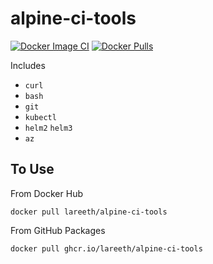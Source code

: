 # alpine-ci-tools

[![Docker Image CI](https://github.com/lareeth/alpine-ci-tools/actions/workflows/docker-image.yml/badge.svg)](https://github.com/lareeth/alpine-ci-tools/actions/workflows/docker-image.yml) [![Docker Pulls](https://img.shields.io/docker/pulls/lareeth/alpine-ci-tools.svg)](https://hub.docker.com/r/lareeth/alpine-ci-tools)

Includes

- `curl`
- `bash`
- `git`
- `kubectl`
- `helm2` `helm3`
- `az`

## To Use

From Docker Hub
```
docker pull lareeth/alpine-ci-tools
```

From GitHub Packages
```
docker pull ghcr.io/lareeth/alpine-ci-tools
```
